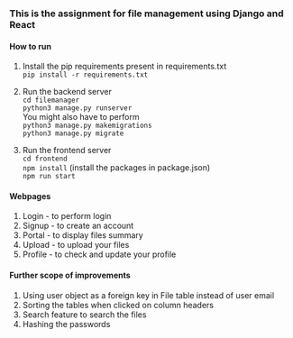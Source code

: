 ### This is the assignment for file management using Django and React

#### How to run
1. Install the pip requirements present in requirements.txt    
  `pip install -r requirements.txt`   
2. Run the backend server   
  `cd filemanager`    
  `python3 manage.py runserver`    
  You might also have to perform    
  `python3 manage.py makemigrations`    
  `python3 manage.py migrate`    

3. Run the frontend server    
  `cd frontend`    
  `npm install`  (install the packages in package.json)  
  `npm run start`    
  
  
 #### Webpages      
 1. Login - to perform login    
 2. Signup - to create an account    
 3. Portal - to display files summary    
 4. Upload - to upload your files    
 5. Profile - to check and update your profile    


  #### Further scope of improvements
  1. Using user object as a foreign key in File table instead of user email
  2. Sorting the tables when clicked on column headers
  3. Search feature to search the files
  4. Hashing the passwords
